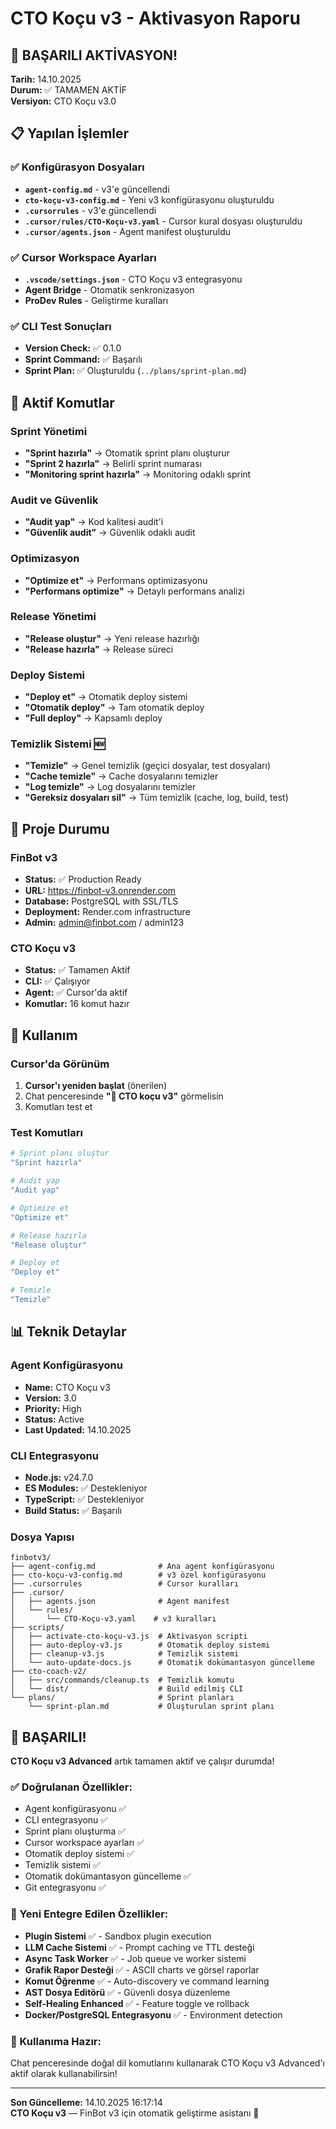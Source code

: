 # CTO Koçu v3 - Aktivasyon Raporu

## 🎉 BAŞARILI AKTİVASYON!

**Tarih:** 14.10.2025  
**Durum:** ✅ TAMAMEN AKTİF  
**Versiyon:** CTO Koçu v3.0  

## 📋 Yapılan İşlemler

### ✅ Konfigürasyon Dosyaları
- **`agent-config.md`** - v3'e güncellendi
- **`cto-koçu-v3-config.md`** - Yeni v3 konfigürasyonu oluşturuldu
- **`.cursorrules`** - v3'e güncellendi
- **`.cursor/rules/CTO-Koçu-v3.yaml`** - Cursor kural dosyası oluşturuldu
- **`.cursor/agents.json`** - Agent manifest oluşturuldu

### ✅ Cursor Workspace Ayarları
- **`.vscode/settings.json`** - CTO Koçu v3 entegrasyonu
- **Agent Bridge** - Otomatik senkronizasyon
- **ProDev Rules** - Geliştirme kuralları

### ✅ CLI Test Sonuçları
- **Version Check:** ✅ 0.1.0
- **Sprint Command:** ✅ Başarılı
- **Sprint Plan:** ✅ Oluşturuldu (`../plans/sprint-plan.md`)

## 🚀 Aktif Komutlar

### Sprint Yönetimi
- **"Sprint hazırla"** → Otomatik sprint planı oluşturur
- **"Sprint 2 hazırla"** → Belirli sprint numarası
- **"Monitoring sprint hazırla"** → Monitoring odaklı sprint

### Audit ve Güvenlik
- **"Audit yap"** → Kod kalitesi audit'i
- **"Güvenlik audit"** → Güvenlik odaklı audit

### Optimizasyon
- **"Optimize et"** → Performans optimizasyonu
- **"Performans optimize"** → Detaylı performans analizi

### Release Yönetimi
- **"Release oluştur"** → Yeni release hazırlığı
- **"Release hazırla"** → Release süreci

### Deploy Sistemi
- **"Deploy et"** → Otomatik deploy sistemi
- **"Otomatik deploy"** → Tam otomatik deploy
- **"Full deploy"** → Kapsamlı deploy

### Temizlik Sistemi 🆕
- **"Temizle"** → Genel temizlik (geçici dosyalar, test dosyaları)
- **"Cache temizle"** → Cache dosyalarını temizler
- **"Log temizle"** → Log dosyalarını temizler
- **"Gereksiz dosyaları sil"** → Tüm temizlik (cache, log, build, test)

## 🎯 Proje Durumu

### FinBot v3
- **Status:** ✅ Production Ready
- **URL:** https://finbot-v3.onrender.com
- **Database:** PostgreSQL with SSL/TLS
- **Deployment:** Render.com infrastructure
- **Admin:** admin@finbot.com / admin123

### CTO Koçu v3
- **Status:** ✅ Tamamen Aktif
- **CLI:** ✅ Çalışıyor
- **Agent:** ✅ Cursor'da aktif
- **Komutlar:** 16 komut hazır

## 🔧 Kullanım

### Cursor'da Görünüm
1. **Cursor'ı yeniden başlat** (önerilen)
2. Chat penceresinde **"🏃 CTO koçu v3"** görmelisin
3. Komutları test et

### Test Komutları
```bash
# Sprint planı oluştur
"Sprint hazırla"

# Audit yap
"Audit yap"

# Optimize et
"Optimize et"

# Release hazırla
"Release oluştur"

# Deploy et
"Deploy et"

# Temizle
"Temizle"
```

## 📊 Teknik Detaylar

### Agent Konfigürasyonu
- **Name:** CTO Koçu v3
- **Version:** 3.0
- **Priority:** High
- **Status:** Active
- **Last Updated:** 14.10.2025

### CLI Entegrasyonu
- **Node.js:** v24.7.0
- **ES Modules:** ✅ Destekleniyor
- **TypeScript:** ✅ Destekleniyor
- **Build Status:** ✅ Başarılı

### Dosya Yapısı
```
finbotv3/
├── agent-config.md              # Ana agent konfigürasyonu
├── cto-koçu-v3-config.md        # v3 özel konfigürasyonu
├── .cursorrules                 # Cursor kuralları
├── .cursor/
│   ├── agents.json              # Agent manifest
│   └── rules/
│       └── CTO-Koçu-v3.yaml    # v3 kuralları
├── scripts/
│   ├── activate-cto-koçu-v3.js  # Aktivasyon scripti
│   ├── auto-deploy-v3.js        # Otomatik deploy sistemi
│   ├── cleanup-v3.js            # Temizlik sistemi
│   └── auto-update-docs.js      # Otomatik dokümantasyon güncelleme
├── cto-coach-v2/
│   ├── src/commands/cleanup.ts  # Temizlik komutu
│   └── dist/                    # Build edilmiş CLI
└── plans/                       # Sprint planları
    └── sprint-plan.md           # Oluşturulan sprint planı
```

## 🎉 BAŞARILI!

**CTO Koçu v3 Advanced** artık tamamen aktif ve çalışır durumda! 

### ✅ Doğrulanan Özellikler:
- Agent konfigürasyonu ✅
- CLI entegrasyonu ✅
- Sprint planı oluşturma ✅
- Cursor workspace ayarları ✅
- Otomatik deploy sistemi ✅
- Temizlik sistemi ✅
- Otomatik dokümantasyon güncelleme ✅
- Git entegrasyonu ✅

### 🚀 Yeni Entegre Edilen Özellikler:
- **Plugin Sistemi** ✅ - Sandbox plugin execution
- **LLM Cache Sistemi** ✅ - Prompt caching ve TTL desteği
- **Async Task Worker** ✅ - Job queue ve worker sistemi
- **Grafik Rapor Desteği** ✅ - ASCII charts ve görsel raporlar
- **Komut Öğrenme** ✅ - Auto-discovery ve command learning
- **AST Dosya Editörü** ✅ - Güvenli dosya düzenleme
- **Self-Healing Enhanced** ✅ - Feature toggle ve rollback
- **Docker/PostgreSQL Entegrasyonu** ✅ - Environment detection

### 🚀 Kullanıma Hazır:
Chat penceresinde doğal dil komutlarını kullanarak CTO Koçu v3 Advanced'ı aktif olarak kullanabilirsin!

---
**Son Güncelleme:** 14.10.2025 16:17:14  
**CTO Koçu v3** — FinBot v3 için otomatik geliştirme asistanı 🚀